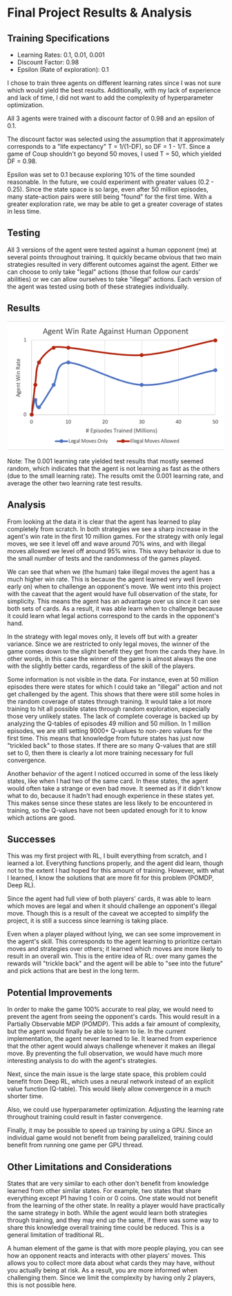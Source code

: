 # Final Project Results & Analysis

## Training Specifications
- Learning Rates: 0.1, 0.01, 0.001
- Discount Factor: 0.98
- Epsilon (Rate of exploration): 0.1

I chose to train three agents on different learning rates since I was not sure which would yield the best results. Additionally, with my lack of experience and lack of time, I did not want to add the complexity of hyperparameter optimization.

All 3 agents were trained with a discount factor of 0.98 and an epsilon of 0.1. 

The discount factor was selected using the assumption that it approximately corresponds to a "life expectancy" T = 1/(1-DF), so DF = 1 - 1/T. Since a game of Coup shouldn't go beyond 50 moves, I used T = 50, which yielded DF = 0.98.

Epsilon was set to 0.1 because exploring 10% of the time sounded reasonable. In the future, we could experiment with greater values (0.2 - 0.25). Since the state space is so large, even after 50 million episodes, many state-action pairs were still being "found" for the first time. With a greater exploration rate, we may be able to get a greater coverage of states in less time.

## Testing
All 3 versions of the agent were tested against a human opponent (me) at several points throughout training. It quickly became obvious that two main strategies resulted in very different outcomes against the agent. Either we can choose to only take "legal" actions (those that follow our cards' abilities) or we can allow ourselves to take "illegal" actions. Each version of the agent was tested using both of these strategies individually.

## Results
![Test Results](./test-results.png)

Note: The 0.001 learning rate yielded test results that mostly seemed random, which indicates that the agent is not learning as fast as the others (due to the small learning rate). The results omit the 0.001 learning rate, and average the other two learning rate test results.

## Analysis
From looking at the data it is clear that the agent has learned to play completely from scratch. In both strategies we see a sharp increase in the agent's win rate in the first 10 million games. For the strategy with only legal moves, we see it level off and wave around 70% wins, and with illegal moves allowed we level off around 95% wins. This wavy behavior is due to the small number of tests and the randomness of the games played.

We can see that when we (the human) take illegal moves the agent has a much higher win rate. This is because the agent learned very well (even early on) when to challenge an opponent's move. We went into this project with the caveat that the agent would have full observation of the state, for simplicity. This means the agent has an advantage over us since it can see both sets of cards. As a result, it was able learn when to challenge because it could learn what legal actions correspond to the cards in the opponent's hand. 

In the strategy with legal moves only, it levels off but with a greater variance. Since we are restricted to only legal moves, the winner of the game comes down to the slight benefit they get from the cards they have. In other words, in this case the winner of the game is almost always the one with the slightly better cards, regardless of the skill of the players.

Some information is not visible in the data. For instance, even at 50 million episodes there were states for which I could take an "illegal" action and not get challenged by the agent. This shows that there were still some holes in the random coverage of states through training. It would take a lot more training to hit all possible states through random exploration, especially those very unlikely states. The lack of complete coverage is backed up by analyzing the Q-tables of episodes 49 million and 50 million. In 1 million episodes, we are still setting 9000+ Q-values to non-zero values for the first time. This means that knowledge from future states has just now "trickled back" to those states. If there are so many Q-values that are still set to 0, then there is clearly a lot more training necessary for full convergence.

Another behavior of the agent I noticed occurred in some of the less likely states, like when I had two of the same card. In these states, the agent would often take a strange or even bad move. It seemed as if it didn't know what to do, because it hadn't had enough experience in these states yet. This makes sense since these states are less likely to be encountered in training, so the Q-values have not been updated enough for it to know which actions are good.

## Successes
This was my first project with RL, I built everything from scratch, and I learned a lot. Everything functions properly, and the agent did learn, though not to the extent I had hoped for this amount of training. However, with what I learned, I know the solutions that are more fit for this problem (POMDP, Deep RL).

Since the agent had full view of both players' cards, it was able to learn which moves are legal and when it should challenge an opponent's illegal move. Though this is a result of the caveat we accepted to simplify the project, it is still a success since learning is taking place.

Even when a player played without lying, we can see some improvement in the agent's skill. This corresponds to the agent learning to prioritize certain moves and strategies over others; it learned which moves are more likely to result in an overall win. This is the entire idea of RL: over many games the rewards will "trickle back" and the agent will be able to "see into the future" and pick actions that are best in the long term.

## Potential Improvements
In order to make the game 100% accurate to real play, we would need to prevent the agent from seeing the opponent's cards. This would result in a Partially Observable MDP (POMDP). This adds a fair amount of complexity, but the agent would finally be able to learn to lie. In the current implementation, the agent never learned to lie. It learned from experience that the other agent would always challenge whenever it makes an illegal move. By preventing the full observation, we would have much more interesting analysis to do with the agent's strategies.

Next, since the main issue is the large state space, this problem could benefit from Deep RL, which uses a neural network instead of an explicit value function (Q-table). This would likely allow convergence in a much shorter time.

Also, we could use hyperparameter optimization. Adjusting the learning rate throughout training could result in faster convergence.

Finally, it may be possible to speed up training by using a GPU. Since an individual game would not benefit from being parallelized, training could benefit from running one game per GPU thread.

## Other Limitations and Considerations
States that are very similar to each other don't benefit from knowledge learned from other similar states. For example, two states that share everything except P1 having 1 coin or 0 coins. One state would not benefit from the learning of the other state. In reality a player would have practically the same strategy in both. While the agent would learn both strategies through training, and they may end up the same, if there was some way to share this knowledge overall training time could be reduced. This is a general limitation of traditional RL.

A human element of the game is that with more people playing, you can see how an opponent reacts and interacts with other players' moves. This allows you to collect more data about what cards they may have, without you actually being at risk. As a result, you are more informed when challenging them. Since we limit the complexity by having only 2 players, this is not possible here.
